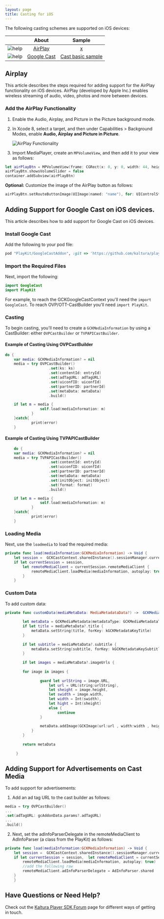 ```yaml
---
layout: page
title: Casting for iOS
---
```


The following casting schemes are supported on iOS devices:


|                                         |      About      | Sample |
|:---------------------------------------:|:---------------:|:------:|
| ![help](/assets/images/airPlay.png)    | [AirPlay](https://developer.kaltura.com/player/ios/casting-ios#airplay)     | [x]()  |
| ![help](/assets/images/chromecast.png) | [Google Cast](https://developer.kaltura.com/player/ios/casting-ios#google-cast) | [Cast basic sample](https://github.com/kaltura/playkit-ios-samples/tree/master/ChromecastSample)  |            |


## Airplay  

This article describes the steps required for adding support for the AirPlay functionality on iOS devices. AirPlay (developed by Apple Inc.) enables wireless streaming of audio, video, photos and more between devices.

### Add the AirPlay Functionality  

1. Enable the Audio, Airplay, and Picture in the Picture background mode. 
2. In Xcode 8, select a target, and then under Capabilities > Background Modes, enable **Audio, Airplay and Picture in Picture**. 

	![AirPlay Functionality](/assets/images/EnableAirPlay.png) 

3. Import MediaPlayer, create an `MPVolumeView`, and then add it to your view as follows: 

```swift
let airPlayBtn = MPVolumeView(frame: CGRect(x: 0, y: 0, width: 44, height: 44))
airPlayBtn.showsVolumeSlider = false
container.addSubview(airPlayBtn)
```

**Optional:** Customize the image of the AirPlay button as follows: 

```swift
airPlayBtn.setRouteButtonImage(UIImage(named: "name"), for: UIControlState.normal)

```

## Adding Support for Google Cast on iOS devices.

This article describes how to add support for Google Cast on iOS devices.

###  Install Google Cast  

Add the following to your pod file: 

```ruby
pod "PlayKit/GoogleCastAddon", :git => 'https://github.com/kaltura/playkit-ios.git', :tag => PLAYKIT_TAG.
```

###  Import the Required Files  

Next, import the following:

```swift
import GoogleCast
import PlayKit
```

For example, to reach the GCKGoogleCastContext you'll need the `import GoogleCast`. To reach OVP/OTT-CastBuilder you'll need `import PlayKit`.


###  Casting  

To begin casting, you'll need to create a `GCKMediaInformation` by using a CastBuilder: either `OVPCastBuilder` or `TVPAPICastBuilder`.


#### Example of Casting Using OVPCastBuilder  


```swift
do {
	var media: GCKMediaInformation? = nil
	media = try OVPCastBuilder()
                    .set(ks: ks)
                    .set(contentId: entryId)
                    .set(adTagURL: adTagURL)
                    .set(uiconfID: uiconfId)
                    .set(partnerID: partnerId)
                    .set(metaData: metaData)
                    .build()

	if let m = media {
                self.load(mediaInformation: m)    
            }
	}catch{
            print(error)
	}
```

#### Example of Casting Using TVPAPICastBuilder 

```swift
	do {
	var media: GCKMediaInformation? = nil
 	media = try TVPAPICastBuilder()
                    .set(contentId: entryId)
                    .set(uiconfID: uiconfId)
                    .set(partnerID: partnerId)
                    .set(metaData: metaData)
                    .set(initObject: initObject)
                    .set(format: format)
                    .build()

	if let m = media {
                self.load(mediaInformation: m)    
            }
	}catch{
            print(error)
	}
```


### Loading Media  

Next, use the `loadmedia` to load the required media:

```swift
private func load(mediaInformation:GCKMediaInformation) -> Void {
    let session =  GCKCastContext.sharedInstance().sessionManager.currentCastSession
    if let currentSession = session,  
    	let remoteMediaClient = currentSession.remoteMediaClient {
            remoteMediaClient.loadMedia(mediaInformation, autoplay: true)
        }
 	}

```

### Custom Data

To add custom data:

```swift
private func customData(mediaMetaData: MediaMetadataData?) ->  GCKMediaMetadata {
        
        let metaData = GCKMediaMetadata(metadataType: GCKMediaMetadataType.movie)
        if let title = mediaMetaData?.title {
            metaData.setString(title, forKey: kGCKMetadataKeyTitle)
        }
        
        if let subtitle = mediaMetaData?.subtitle {
            metaData.setString(subtitle, forKey: kGCKMetadataKeySubtitle)
        }
        
        if let images = mediaMetaData?.imageUrls {
            
        for image in images {
                
                guard let urlString = image.URL,
                    let url = URL(string:urlString),
                    let sheight = image.height,
                    let swidth = image.width,
                    let width = Int(swidth),
                    let hight = Int(sheight)
                    else {
                        continue
                }
                
                metaData.addImage(GCKImage(url:url , width:width , height:hight))
            }
        }
        
        return metaData
        
   	 }

```
	
##  Adding Support for Advertisements on Cast Media    

To add support for advertisements:

1. Add an ad tag URL to the cast builder as follows:

```swift
media = try OVPCastBuilder()
...
.set(adTagURL: gcAddonData.params?.adTagURL)
...
.build()

```

2. Next, set the adInfoParserDelegate in the remoteMediaClient to AdInfoParser (a class from the PlayKit) as follows:

```swift
private func load(mediaInformation:GCKMediaInformation) -> Void {
    let session =  GCKCastContext.sharedInstance().sessionManager.currentCastSession
    if let currentSession = session,  let remoteMediaClient = currentSession.remoteMediaClient {
        remoteMediaClient.loadMedia(mediaInformation, autoplay: true)
        //add the following raw
        remoteMediaClient.adInfoParserDelegate = AdInfoParser.shared
    }
    }
```

## Have Questions or Need Help?

Check out the [Kaltura Player SDK Forum](https://forum.kaltura.org/c/playkit) page for different ways of getting in touch.


